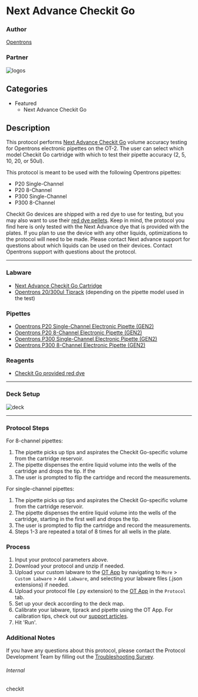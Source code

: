 # Next Advance Checkit Go

### Author
[Opentrons](https://opentrons.com/)

### Partner
![logos](https://opentrons-protocol-library-website.s3.amazonaws.com/custom-README-images/checkit/logo_sidebyside_v2.png)

## Categories
* Featured
	* Next Advance Checkit Go

## Description

This protocol performs [Next Advance Checkit Go](https://www.nextadvance.com/checkit-go/) volume accuracy testing for Opentrons electronic pipettes on the OT-2. The user can select which model Checkit Go cartridge with which to test their pipette accuracy (2, 5, 10, 20, or 50ul).

This protocol is meant to be used with the following Opentrons pipettes:  
* P20 Single-Channel
* P20 8-Channel
* P300 Single-Channel
* P300 8-Channel

Checkit Go devices are shipped with a red dye to use for testing, but you may also want to use their [red dye pellets](https://www.nextadvance.com/product/checkit-go-dye-pellet-6-pack/). Keep in mind, the protocol you find here is only tested with the Next Advance dye that is provided with the plates. If you plan to use the device with any other liquids, optimizations to the protocol will need to be made. Please contact Next advance support for questions about which liquids can be used on their devices. Contact Opentrons support with questions about the protocol.

---

### Labware
* [Next Advance Checkit Go Cartridge](https://www.nextadvance.com/checkit-go/)
* [Opentrons 20/300ul Tiprack](https://shop.opentrons.com/universal-filter-tips/) (depending on the pipette model used in the test)

### Pipettes
* [Opentrons P20 Single-Channel Electronic Pipette (GEN2)](https://shop.opentrons.com/pipettes/)
* [Opentrons P20 8-Channel Electronic Pipette (GEN2)](https://shop.opentrons.com/pipettes/)
* [Opentrons P300 Single-Channel Electronic Pipette (GEN2)](https://shop.opentrons.com/pipettes/)
* [Opentrons P300 8-Channel Electronic Pipette (GEN2)](https://shop.opentrons.com/pipettes/)

### Reagents
* [Checkit Go provided red dye](https://www.nextadvance.com/product/checkit-go-dye-pellet-6-pack/)

---

### Deck Setup
![deck](https://opentrons-protocol-library-website.s3.amazonaws.com/custom-README-images/checkit/deckv2.png)

---

### Protocol Steps
For 8-channel pipettes:  
1. The pipette picks up tips and aspirates the Checkit Go-specific volume from the cartridge reservoir.
2. The pipette dispenses the entire liquid volume into the wells of the cartridge and drops the tip. If the
3. The user is prompted to flip the cartridge and record the measurements.

For single-channel pipettes:  

1. The pipette picks up tips and aspirates the Checkit Go-specific volume from the cartridge reservoir.
2. The pipette dispenses the entire liquid volume into the wells of the cartridge, starting in the first well and drops the tip.
3. The user is prompted to flip the cartridge and record the measurements.
4. Steps 1-3 are repeated a total of 8 times for all wells in the plate.

### Process
1. Input your protocol parameters above.
2. Download your protocol and unzip if needed.
3. Upload your custom labware to the [OT App](https://opentrons.com/ot-app) by navigating to `More` > `Custom Labware` > `Add Labware`, and selecting your labware files (.json extensions) if needed.
4. Upload your protocol file (.py extension) to the [OT App](https://opentrons.com/ot-app) in the `Protocol` tab.
5. Set up your deck according to the deck map.
6. Calibrate your labware, tiprack and pipette using the OT App. For calibration tips, check out our [support articles](https://support.opentrons.com/en/collections/1559720-guide-for-getting-started-with-the-ot-2).
7. Hit 'Run'.

### Additional Notes
If you have any questions about this protocol, please contact the Protocol Development Team by filling out the [Troubleshooting Survey](https://protocol-troubleshooting.paperform.co/).

###### Internal
checkit

